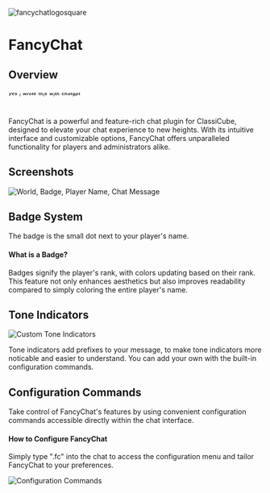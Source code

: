 ![fancychatlogosquare](https://github.com/AllergenStudios/FancyChat/assets/128644964/dc00971f-3178-4ad0-be9a-ed56fbf711d0)

# FancyChat

## Overview
###### ʸᵉˢ ᶦ ʷʳᵒᵗᵉ ᵗʰᶦˢ ʷᶦᵗʰ ᶜʰᵃᵗᵍᵖᵗ

FancyChat is a powerful and feature-rich chat plugin for ClassiCube, designed to elevate your chat experience to new heights. With its intuitive interface and customizable options, FancyChat offers unparalleled functionality for players and administrators alike.

## Screenshots

![World, Badge, Player Name, Chat Message](https://github.com/AllergenStudios/FancyChat/assets/128644964/bcd3b67e-52ce-465e-a001-6d26f1c237a7)

## Badge System

The badge is the small dot next to your player's name.

#### What is a Badge?

Badges signify the player's rank, with colors updating based on their rank. This feature not only enhances aesthetics but also improves readability compared to simply coloring the entire player's name.

## Tone Indicators

![Custom Tone Indicators](https://github.com/AllergenStudios/FancyChat/assets/128644964/8885c152-7b41-4a6a-b00e-759f43aef009)

Tone indicators add prefixes to your message, to make tone indicators more noticable and easier to understand.
You can add your own with the built-in configuration commands.

## Configuration Commands

Take control of FancyChat's features by using convenient configuration commands accessible directly within the chat interface.

#### How to Configure FancyChat

Simply type ".fc" into the chat to access the configuration menu and tailor FancyChat to your preferences.

![Configuration Commands](https://github.com/AllergenStudios/FancyChat/assets/128644964/e9dc445f-c033-4e50-857e-a4d857a2a4fc)
